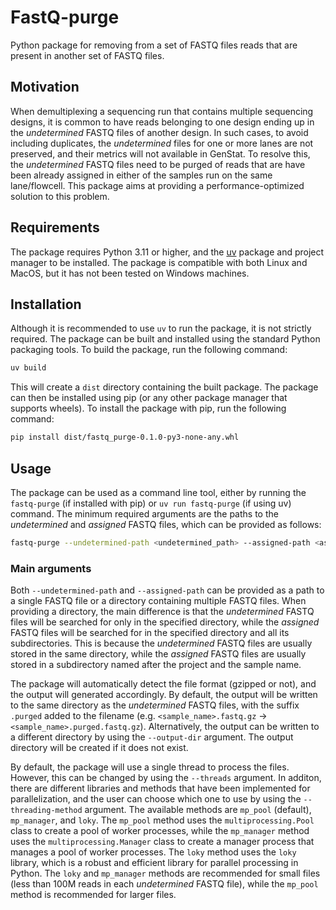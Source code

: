 # FastQ-purge

Python package for removing from a set of FASTQ files reads that are present in another set of FASTQ files.

## Motivation

When demultiplexing a sequencing run that contains multiple sequencing designs, it is common to have reads belonging to one design ending up in the _undetermined_ FASTQ files of another design. In such cases, to avoid including duplicates, the _undetermined_ files for one or more lanes are not preserved, and their metrics will not available in GenStat. To resolve this, the _undetermined_ FASTQ files need to be purged of reads that are have been already assigned in either of the samples run on the same lane/flowcell. This package aims at providing a performance-optimized solution to this problem.

## Requirements

The package requires Python 3.11 or higher, and the [uv](https://docs.astral.sh/uv/) package and project manager to be installed. The package is compatible with both Linux and MacOS, but it has not been tested on Windows machines.

## Installation

Although it is recommended to use `uv` to run the package, it is not strictly required. The package can be built and installed using the standard Python packaging tools. To build the package, run the following command:

```bash
uv build
```

This will create a `dist` directory containing the built package. The package can then be installed using pip (or any other package manager that supports wheels). To install the package with pip, run the following command:

```bash
pip install dist/fastq_purge-0.1.0-py3-none-any.whl
```

## Usage

The package can be used as a command line tool, either by running the `fastq-purge` (if installed with pip) or `uv run fastq-purge` (if using uv) command. The minimum required arguments are the paths to the _undetermined_ and _assigned_ FASTQ files, which can be provided as follows:

```bash
fastq-purge --undetermined-path <undetermined_path> --assigned-path <assigned_path>
```

### Main arguments

Both `--undetermined-path` and `--assigned-path` can be provided as a path to a single FASTQ file or a directory containing multiple FASTQ files. When providing a directory, the main difference is that the _undetermined_ FASTQ files will be searched for only in the specified directory, while the _assigned_ FASTQ files will be searched for in the specified directory and all its subdirectories. This is because the _undetermined_ FASTQ files are usually stored in the same directory, while the _assigned_ FASTQ files are usually stored in a subdirectory named after the project and the sample name.

The package will automatically detect the file format (gzipped or not), and the output will generated accordingly. By default, the output will be written to the same directory as the _undetermined_ FASTQ files, with the suffix `.purged` added to the filename (e.g. `<sample_name>.fastq.gz` -> `<sample_name>.purged.fastq.gz`). Alternatively, the output can be written to a different directory by using the `--output-dir` argument. The output directory will be created if it does not exist.

By default, the package will use a single thread to process the files. However, this can be changed by using the `--threads` argument. In additon, there are different libraries and methods that have been implemented for parallelization, and the user can choose which one to use by using the `--threading-method` argument. The available methods are `mp_pool` (default), `mp_manager`, and `loky`. The `mp_pool` method uses the `multiprocessing.Pool` class to create a pool of worker processes, while the `mp_manager` method uses the `multiprocessing.Manager` class to create a manager process that manages a pool of worker processes. The `loky` method uses the `loky` library, which is a robust and efficient library for parallel processing in Python. The `loky` and `mp_manager` methods are recommended for small files (less than 100M reads in each _undetermined_ FASTQ file), while the `mp_pool` method is recommended for larger files.
